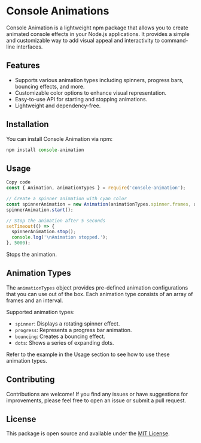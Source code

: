 # Console Animations

Console Animation is a lightweight npm package that allows you to create animated console effects in your Node.js applications. It provides a simple and customizable way to add visual appeal and interactivity to command-line interfaces.

## Features

- Supports various animation types including spinners, progress bars, bouncing effects, and more.
- Customizable color options to enhance visual representation.
- Easy-to-use API for starting and stopping animations.
- Lightweight and dependency-free.

## Installation

You can install Console Animation via npm:

```js
npm install console-animation
```
## Usage
```js
Copy code
const { Animation, animationTypes } = require('console-animation');

// Create a spinner animation with cyan color
const spinnerAnimation = new Animation(animationTypes.spinner.frames, animationTypes.spinner.interval, 0);
spinnerAnimation.start();

// Stop the animation after 5 seconds
setTimeout(() => {
  spinnerAnimation.stop();
  console.log('\nAnimation stopped.');
}, 5000);
```
Stops the animation.

## Animation Types

The `animationTypes` object provides pre-defined animation configurations that you can use out of the box. Each animation type consists of an array of frames and an interval.

Supported animation types:

-   `spinner`: Displays a rotating spinner effect.
-   `progress`: Represents a progress bar animation.
-   `bouncing`: Creates a bouncing effect.
-   `dots`: Shows a series of expanding dots.

Refer to the example in the Usage section to see how to use these animation types.

## Contributing

Contributions are welcome! If you find any issues or have suggestions for improvements, please feel free to open an issue or submit a pull request.

## License

This package is open source and available under the [MIT License](https://opensource.org/licenses/MIT).
